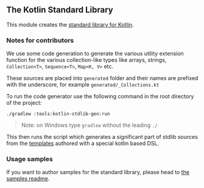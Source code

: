 ## The Kotlin Standard Library

This module creates the [standard library for Kotlin](https://kotlinlang.org/api/latest/jvm/stdlib/index.html).

### Notes for contributors

We use some code generation to generate the various utility extension function for the various collection-like types like arrays, strings, `Collection<T>`, `Sequence<T>`, `Map<K, V>` etc.

These sources are placed into `generated` folder and their names are prefixed with the underscore, for example `generated/_Collections.kt`

To run the code generator use the following command in the root directory of the project:

    ./gradlew :tools:kotlin-stdlib-gen:run

> Note: on Windows type `gradlew` without the leading `./`

This then runs the script which generates a significant part of stdlib sources from the [templates](../tools/kotlin-stdlib-gen/src/templates) authored with a special kotlin based DSL.

### Usage samples

If you want to author samples for the standard library, please head to [the samples readme](samples/ReadMe.md).